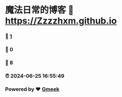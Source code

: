# 魔法日常的博客 :link: https://Zzzzhxm.github.io 
### :page_facing_up: [1](https://Zzzzhxm.github.io/tag.html) 
### :speech_balloon: 0 
### :hibiscus: 8 
### :alarm_clock: 2024-06-25 16:55:49 
### Powered by :heart: [Gmeek](https://github.com/Meekdai/Gmeek)
